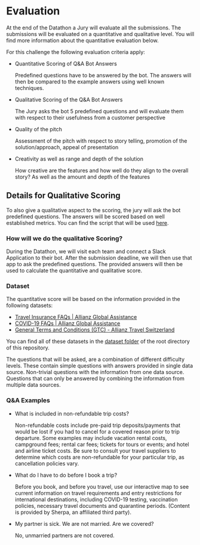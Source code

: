 # Evaluation
At the end of the Datathon a Jury will evaluate all the submissions. The
submissions will be evaluated on a quantitative and qualitative level. You will
find more information about the quantitative evaluation below.

For this challenge the following evaluation criteria apply:
* Quantitative Scoring of Q&A Bot Answers

  Predefined questions have to be answered by the bot. The answers will then be
  compared to the example answers using well known techniques.
* Qualitative Scoring of the Q&A Bot Answers

  The Jury asks the bot 5 predefined questions and will evaluate them with
  respect to their usefulness from a customer perspective
* Quality of the pitch

  Assessment of the pitch with respect to story telling, promotion of the
  solution/approach, appeal of presentation
* Creativity as well as range and depth of the solution

  How creative are the features and how well do they align to the overall story?
  As well as the amount and depth of the features

## Details for Qualitative Scoring
To also give a qualitative aspect to the scoring, the jury will ask the bot
predefined questions. The answers will be scored based on well established
metrics. You can find the script that will be used
[here](./../scripts/quantitative-evaluation.py).

### How will we do the qualitative Scoring?
During the Datathon, we will visit each team and connect a Slack Application to
their bot. After the submission deadline, we will then use that app to ask the
predefined questions. The provided answers will then be used to calculate the
quantitative and qualitative score.

### Dataset
The quantitative score will be based on the information provided in the following datasets:
* [Travel Insurance FAQs | Allianz Global Assistance](https://www.allianztravelinsurance.com/faq.htm)
* [COVID-19 FAQs | Allianz Global Assistance](https://www.allianztravelinsurance.com/covid-19-faq.htm)
* [General Terms and Conditions (GTC) - Allianz Travel Switzerland](https://www.allianz-travel.ch/en_CH/services/download-center.html)

You can find all of these datasets in the [dataset folder](./../dataset/) of the
root directory of this repository.

The questions that will be asked, are a combination of different difficulty
levels. These contain simple questions with answers provided in single data
source. Non-trivial questions with the information from one data source.
Questions that can only be answered by combining the information from multiple
data sources.

### Q&A Examples
* What is included in non-refundable trip costs?

  Non-refundable costs include pre-paid trip deposits/payments that would be
  lost if you had to cancel for a covered reason prior to trip departure. Some
  examples may include vacation rental costs, campground fees; rental car fees;
  tickets for tours or events; and hotel and airline ticket costs. Be sure to
  consult your travel suppliers to determine which costs are non-refundable for
  your particular trip, as cancellation policies vary.

* What do I have to do before I book a trip?

  Before you book, and before you travel, use our interactive map to see current
  information on travel requirements and entry restrictions for international
  destinations, including COVID-19 testing, vaccination policies, necessary
  travel documents and quarantine periods. (Content is provided by Sherpa, an
  affiliated third party).

* My partner is sick. We are not married. Are we covered?

  No, unmarried partners are not covered.
